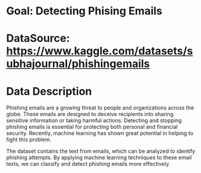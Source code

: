 # Goal: Detecting Phising Emails

# DataSource: https://www.kaggle.com/datasets/subhajournal/phishingemails


# Data Description
Phishing emails are a growing threat to people and organizations across the globe. These emails are designed to deceive recipients into sharing sensitive information or taking harmful actions. Detecting and stopping phishing emails is essential for protecting both personal and financial security. Recently, machine learning has shown great potential in helping to fight this problem.

The dataset contains the text from emails, which can be analyzed to identify phishing attempts. By applying machine learning techniques to these email texts, we can classify and detect phishing emails more effectively.
